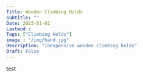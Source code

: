 ```yaml
---
Title: Wooden Climbing Holds
Subtitle: ""
Date: 2023-01-01
Lastmod : 
Tags: ["Climbing Holds"]
image : "/img/hand.jpg"
Description: "Inexpensive wooden climbing holds"
Draft: False
---
```


test
